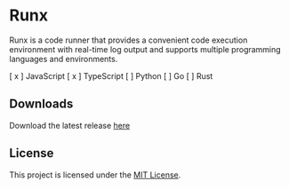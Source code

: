 # Runx

Runx is a code runner that provides a convenient code execution environment with real-time log output and supports multiple programming languages and environments.

[ x ] JavaScript
[ x ] TypeScript
[ ] Python
[ ] Go
[ ] Rust

## Downloads
Download the latest release [here](https://github.com/wst7/runx/releases)

## License
This project is licensed under the [MIT License](LICENSE).